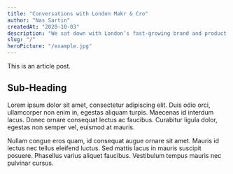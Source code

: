 ```yaml
---
title: "Conversations with London Makr & Cro"
author: "Nas Sartin"
createdAt: "2020-10-03"
description: "We sat down with London’s fast-growing brand and product design studio, Makr & Co. to find out how they’ve used Untitled UI to 2x their..."
slug: "/"
heroPicture: "/example.jpg"
---
```


This is an article post.

## Sub-Heading

Lorem ipsum dolor sit amet, consectetur adipiscing elit. Duis odio orci, ullamcorper non enim in, egestas aliquam turpis. Maecenas id interdum lacus. Donec ornare consequat lectus ac faucibus. Curabitur ligula dolor, egestas non semper vel, euismod at mauris.

Nullam congue eros quam, id consequat augue ornare sit amet. Mauris id lectus nec tellus eleifend luctus. Sed mattis lacus in mauris suscipit posuere. Phasellus varius aliquet faucibus. Vestibulum tempus mauris nec pulvinar cursus.
